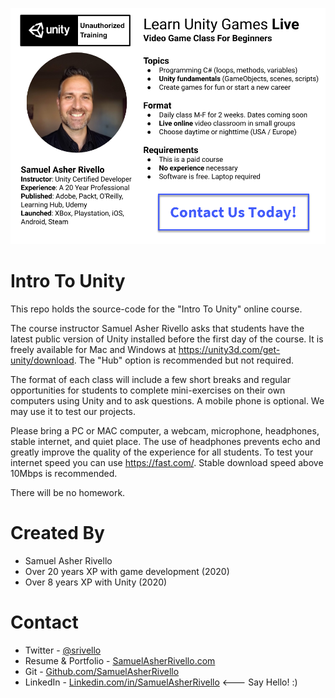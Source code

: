 <p align="center">
    <img src="./README.png" alt="Entitas">
</p>

Intro To Unity
=============
This repo holds the source-code for the "Intro To Unity" online course.

The course instructor Samuel Asher Rivello  asks that students have the latest public version of Unity installed before the first day of the course. It is freely available for Mac and Windows at https://unity3d.com/get-unity/download. The "Hub" option is recommended but not required. 

The format of each class will include a few short breaks and regular opportunities for students to complete mini-exercises on their own computers using Unity and to ask questions. A mobile phone is optional. We may use it to test our projects. 

Please bring a PC or MAC computer, a webcam, microphone, headphones, stable internet, and quiet place. The use of headphones prevents echo and greatly improve the quality of the experience for all students. To test your internet speed you can use https://fast.com/. Stable download speed above 10Mbps is recommended. 

There will be no homework.

Created By
=============

- Samuel Asher Rivello 
- Over 20 years XP with game development (2020)
- Over 8 years XP with Unity (2020)

Contact
=============

- Twitter - <a href="https://twitter.com/srivello/">@srivello</a>
- Resume & Portfolio - <a href="http://www.SamuelAsherRivello.com">SamuelAsherRivello.com</a>
- Git - <a href="https://github.com/SamuelAsherRivello/">Github.com/SamuelAsherRivello</a>
- LinkedIn - <a href="https://Linkedin.com/in/SamuelAsherRivello">Linkedin.com/in/SamuelAsherRivello</a> <--- Say Hello! :)


